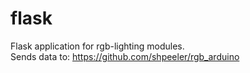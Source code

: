 # flask

Flask application for rgb-lighting modules.  
Sends data to: https://github.com/shpeeler/rgb_arduino
